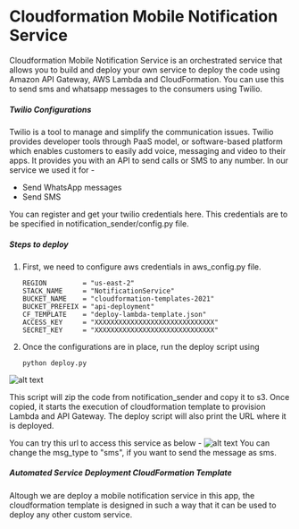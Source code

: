 # Cloudformation Mobile Notification Service

Cloudformation Mobile Notification Service is an orchestrated service that allows you to build and deploy your own service to deploy the code using Amazon API Gateway, AWS Lambda and CloudFormation. You can use this to send sms and whatsapp messages to the consumers using Twilio.


##### Twilio Configurations

Twilio is a tool to manage and simplify the communication issues. Twilio provides developer tools through PaaS model, or software-based platform which enables customers to easily add voice, messaging and video to their apps. It provides you with an API to send calls or SMS to any number.
In our service we used it for -
- Send WhatsApp messages
- Send SMS

You can register and get your twilio credentials here.
This credentials are to be specified in notification_sender/config.py file.

##### Steps to deploy

1. First, we need to configure aws credentials in aws_config.py file.
    ```
    REGION         = "us-east-2"
    STACK_NAME     = "NotificationService"
    BUCKET_NAME    = "cloudformation-templates-2021"
    BUCKET_PREFEIX = "api-deployment"
    CF_TEMPLATE    = "deploy-lambda-template.json"
    ACCESS_KEY     = "XXXXXXXXXXXXXXXXXXXXXXXXXXXXXX"
    SECRET_KEY     = "XXXXXXXXXXXXXXXXXXXXXXXXXXXXXX"
    ```
2. Once the configurations are in place, run the deploy script using
    ```
    python deploy.py
    ```

![alt text](https://public-bucket-20210415.s3.us-east-2.amazonaws.com/Untitled.png "Title")

This script will zip the code from notification_sender and copy it to s3.
Once copied, it starts the execution of cloudformation template to provision Lambda and API Gateway.
The deploy script will also print the URL where it is deployed.

You can try this url to access this service as below -
![alt text](https://public-bucket-20210415.s3.us-east-2.amazonaws.com/Screenshot+2021-04-15+at+3.15.15+PM.png "Title")
You can change the msg_type to "sms", if you want to send the message as sms.


##### Automated Service Deployment CloudFormation Template

Altough we are deploy a mobile notification service in this app, the cloudformation template is designed in such a way that it can be used to deploy any other custom service.
